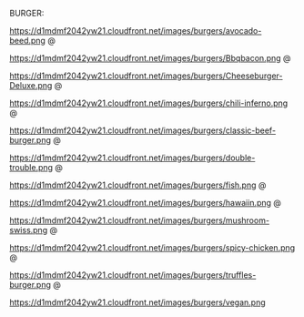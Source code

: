 
BURGER:


https://d1mdmf2042yw21.cloudfront.net/images/burgers/avocado-beed.png @

https://d1mdmf2042yw21.cloudfront.net/images/burgers/Bbqbacon.png @

https://d1mdmf2042yw21.cloudfront.net/images/burgers/Cheeseburger-Deluxe.png @

https://d1mdmf2042yw21.cloudfront.net/images/burgers/chili-inferno.png @ 

https://d1mdmf2042yw21.cloudfront.net/images/burgers/classic-beef-burger.png @

https://d1mdmf2042yw21.cloudfront.net/images/burgers/double-trouble.png @

https://d1mdmf2042yw21.cloudfront.net/images/burgers/fish.png @ 

https://d1mdmf2042yw21.cloudfront.net/images/burgers/hawaiin.png @

https://d1mdmf2042yw21.cloudfront.net/images/burgers/mushroom-swiss.png @

https://d1mdmf2042yw21.cloudfront.net/images/burgers/spicy-chicken.png @

https://d1mdmf2042yw21.cloudfront.net/images/burgers/truffles-burger.png @

https://d1mdmf2042yw21.cloudfront.net/images/burgers/vegan.png



